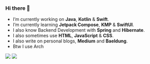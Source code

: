 ### Hi there 👋
- I’m currently working on **Java**, **Kotlin** & **Swift**.
- I’m currently learning **Jetpack Compose**, **KMP** & **SwiftUI**.
- I also know Backend Development with **Spring** and **Hibernate**.
- I also sometimes use **HTML**, **JavaScript** & **CSS**.
- I also write on personal blogs, **Medium** and **Baeldung**.
- Btw I use Arch

<a target="_blank" href="https://www.linkedin.com/in/hanggaajisayekti/"><img src="https://img.shields.io/badge/LinkedIn-0077B5?style=for-the-badge&logo=linkedin&logoColor=white"/></a>
<a target="_blank" href="https://www.hackerrank.com/bazeniancode"><img src="https://img.shields.io/badge/-Hackerrank-2EC866?style=for-the-badge&logo=HackerRank&logoColor=white"/></a>
<!--
**hangga/hangga** is a ✨ _special_ ✨ repository because its `README.md` (this file) appears on your GitHub profile.

Here are some ideas to get you started:

- 🔭 I’m currently working on Java, Kotlin and Swift
- 🌱 I’m currently learning Jetpack Compose & KMP
- 👯 I’m looking to collaborate on ...
- 🤔 I’m looking for help with ...
- 💬 Ask me about ...
- 📫 How to reach me: ...
- 😄 Pronouns: ...
- ⚡ Fun fact: ...
-->
